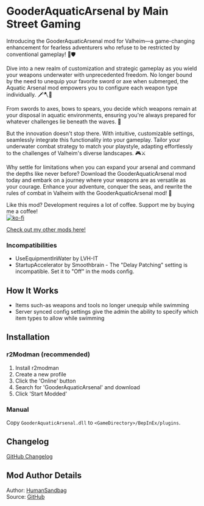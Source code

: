 # GooderAquaticArsenal by Main Street Gaming
Introducing the GooderAquaticArsenal mod for Valheim—a game-changing enhancement for fearless adventurers who refuse to be restricted by conventional gameplay! 🌊🛡️

Dive into a new realm of customization and strategic gameplay as you wield your weapons underwater with unprecedented freedom. No longer bound by the need to unequip your favorite sword or axe when submerged, the Aquatic Arsenal mod empowers you to configure each weapon type individually. 🗡️🪓🏹

From swords to axes, bows to spears, you decide which weapons remain at your disposal in aquatic environments, ensuring you're always prepared for whatever challenges lie beneath the waves. 🌊

But the innovation doesn't stop there. With intuitive, customizable settings, seamlessly integrate this functionality into your gameplay. Tailor your underwater combat strategy to match your playstyle, adapting effortlessly to the challenges of Valheim's diverse landscapes. 🎮⚔️

Why settle for limitations when you can expand your arsenal and command the depths like never before? Download the GooderAquaticArsenal mod today and embark on a journey where your weapons are as versatile as your courage. Enhance your adventure, conquer the seas, and rewrite the rules of combat in Valheim with the GooderAquaticArsenal mod! 🌟

Like this mod? Development requires a lot of coffee. Support me by buying me a coffee!  
[![ko-fi](https://storage.ko-fi.com/cdn/kofi1.png)](https://ko-fi.com/Z8Z6IHWJT)  

[Check out my other mods here!](https://valheim.thunderstore.io/package/MainStreetGaming/)  

### Incompatibilities
- UseEquipmentInWater by LVH-IT
- StartupAccelerator by Smoothbrain - The "Delay Patching" setting is incompatible. Set it to "Off" in the mods config.

## How It Works
- Items such-as weapons and tools no longer unequip while swimming
- Server synced config settings give the admin the ability to specify which item types to allow while swimming

## Installation

### r2Modman (recommended)
1. Install r2modman
2. Create a new profile
3. Click the 'Online' button
4. Search for 'GooderAquaticArsenal' and download
5. Click 'Start Modded'

### Manual
Copy `GooderAquaticArsenal.dll` to `<GameDirectory>/BepInEx/plugins`.

## Changelog
[GitHub Changelog](https://github.com/humansandbag/Valheim-GooderAquaticArsenal/blob/main/CHANGELOG.md)

## Mod Author Details
Author: [HumanSandbag](https://github.com/humansandbag)  
Source: [GitHub](https://github.com/humansandbag/Valheim-GooderAquaticArsenal)
